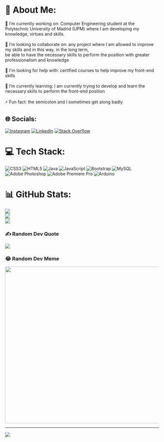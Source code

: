 # 💫 About Me:
🔭 I’m currently working on: Computer Engineering student at the Polytechnic University of Madrid (UPM) where I am developing my knowledge, virtues and skills.<br><br>👯 I’m looking to collaborate on: any project where I am allowed to improve my skills and in this way, in the long term, <br>be able to have the necessary skills to perform the position with greater professionalism and knowledge <br><br>🤝 I'm looking for help with: certified courses to help improve my front-end skills <br><br>🌱 I’m currently learning: I am currently trying to develop and learn the necessary skills to perform the front-end position<br><br>⚡ Fun fact: the semicolon and I sometimes get along badly


## 🌐 Socials:
[![Instagram](https://img.shields.io/badge/Instagram-%23E4405F.svg?logo=Instagram&logoColor=white)](https://instagram.com/https://www.instagram.com/alvrm_/) [![LinkedIn](https://img.shields.io/badge/LinkedIn-%230077B5.svg?logo=linkedin&logoColor=white)](https://linkedin.com/in/https://www.linkedin.com/in/alvrma/) [![Stack Overflow](https://img.shields.io/badge/-Stackoverflow-FE7A16?logo=stack-overflow&logoColor=white)](https://stackoverflow.com/users/https://stackoverflow.com/users/20235068/alvrm) 

# 💻 Tech Stack:
![CSS3](https://img.shields.io/badge/css3-%231572B6.svg?style=for-the-badge&logo=css3&logoColor=white) ![HTML5](https://img.shields.io/badge/html5-%23E34F26.svg?style=for-the-badge&logo=html5&logoColor=white) ![Java](https://img.shields.io/badge/java-%23ED8B00.svg?style=for-the-badge&logo=java&logoColor=white) ![JavaScript](https://img.shields.io/badge/javascript-%23323330.svg?style=for-the-badge&logo=javascript&logoColor=%23F7DF1E) ![Bootstrap](https://img.shields.io/badge/bootstrap-%23563D7C.svg?style=for-the-badge&logo=bootstrap&logoColor=white) ![MySQL](https://img.shields.io/badge/mysql-%2300f.svg?style=for-the-badge&logo=mysql&logoColor=white) ![Adobe Photoshop](https://img.shields.io/badge/adobephotoshop-%2331A8FF.svg?style=for-the-badge&logo=adobephotoshop&logoColor=white) ![Adobe Premiere Pro](https://img.shields.io/badge/Adobe%20Premiere%20Pro-9999FF.svg?style=for-the-badge&logo=Adobe%20Premiere%20Pro&logoColor=white) ![Arduino](https://img.shields.io/badge/-Arduino-00979D?style=for-the-badge&logo=Arduino&logoColor=white)
# 📊 GitHub Stats:
![](https://github-readme-stats.vercel.app/api?username=akwatiro&theme=radical&hide_border=false&include_all_commits=true&count_private=true)<br/>
![](https://github-readme-streak-stats.herokuapp.com/?user=akwatiro&theme=radical&hide_border=false)<br/>
![](https://github-readme-stats.vercel.app/api/top-langs/?username=akwatiro&theme=radical&hide_border=false&include_all_commits=true&count_private=true&layout=compact)

### ✍️ Random Dev Quote
![](https://quotes-github-readme.vercel.app/api?type=horizontal&theme=dark)

### 😂 Random Dev Meme
<img src="https://random-memer.herokuapp.com/" width="512px"/>

---
[![](https://visitcount.itsvg.in/api?id=akwatiro&icon=2&color=0)](https://visitcount.itsvg.in)
